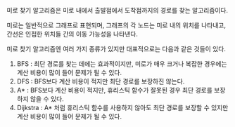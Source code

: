 미로 찾기 알고리즘은 미로 내에서 출발점에서 도착점까지의 경로를 찾는 알고리즘이다.

미로는 일반적으로 그래프로 표현되며, 그래프의 각 노드는 미로 내의 위치를 나타내고, 간선은 인접한 위치들 간의 이동 가능성을 나타낸다.

미로 찾기 알고리즘엔 여러 가지 종류가 있지만 대표적으로는 다음과 같은 것들이 있다.

1. BFS : 최단 경로를 찾는 데에는 효과적이지만, 미로가 매우 크거나 복잡한 경우에는 계산 비용이 많이 들어 문제가 될 수 있다.
2. DFS : BFS보다 계산 비용이 적지만 최단 경로를 보장하진 않는다.
3. A* : BFS보다 계산 비용이 적지만, 휴리스틱 함수가 잘못된 경우 최단 경로를 보장하지 않을 수 있다.
4. Dijkstra : A* 처럼 휴리스틱 함수를 사용하지 않아도 최단 경로를 보장할 수 있지만 계산 비용이 많이 들어 문제가 될 수 있다.
